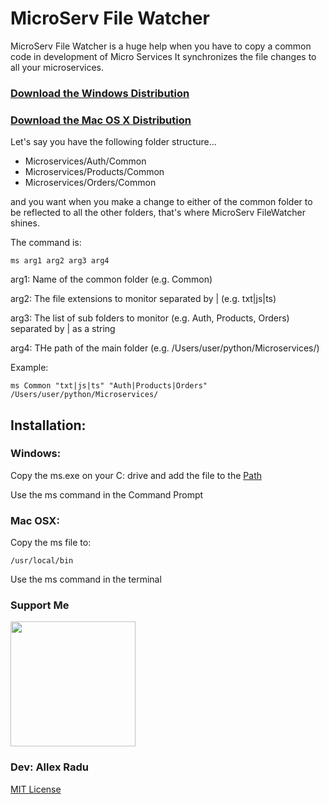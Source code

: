 # MicroServ File Watcher

MicroServ File Watcher is a huge help when you have to copy a common code in development of Micro Services It
synchronizes the file changes to all your microservices.

### [Download the Windows Distribution](https://github.com/allexradu/MicroServFileWatcher/tree/main/dist/windows)

### [Download the Mac OS X Distribution](https://github.com/allexradu/MicroServFileWatcher/tree/main/dist/mac)

Let's say you have the following folder structure...

+ Microservices/Auth/Common
+ Microservices/Products/Common
+ Microservices/Orders/Common

and you want when you make a change to either of the common folder to be reflected to all the other folders, that's
where MicroServ FileWatcher shines.

The command is:

`ms arg1 arg2 arg3 arg4`

arg1: Name of the common folder (e.g. Common)

arg2: The file extensions to monitor separated by | (e.g. txt|js|ts)

arg3: The list of sub folders to monitor (e.g. Auth, Products, Orders) separated by | as a string

arg4: THe path of the main folder (e.g. /Users/user/python/Microservices/)

Example:

`ms Common "txt|js|ts" "Auth|Products|Orders" /Users/user/python/Microservices/`

## Installation:

### Windows:

Copy the ms.exe on your C: drive and add the file to the [Path](https://www.architectryan.com/2018/03/17/add-to-the-path-on-windows-10/)

Use the ms command in the Command Prompt

### Mac OSX:

Copy the ms file to:

`/usr/local/bin`

Use the ms command in the terminal

### Support Me

<a href="https://www.buymeacoffee.com/allexradu"><img src="https://cdn.buymeacoffee.com/buttons/v2/default-yellow.png" width="200" /></a>

### Dev: Allex Radu
[MIT License](https://github.com/allexradu/MicroServFileWatcher/blob/main/LICENSE)
